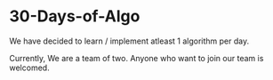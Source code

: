 # 30-Days-of-Algo
We have decided to learn / implement atleast 1 algorithm per day.

Currently, We are a team of two. Anyone who want to join our team is welcomed.
